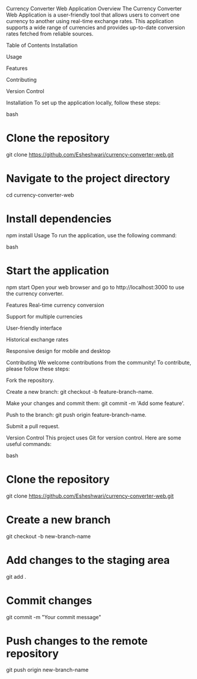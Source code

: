 Currency Converter Web Application
Overview
The Currency Converter Web Application is a user-friendly tool that allows users to convert one currency to another using real-time exchange rates. This application supports a wide range of currencies and provides up-to-date conversion rates fetched from reliable sources.

Table of Contents
Installation

Usage

Features

Contributing

Version Control

Installation
To set up the application locally, follow these steps:

bash
# Clone the repository
git clone https://github.com/Esheshwari/currency-converter-web.git

# Navigate to the project directory
cd currency-converter-web

# Install dependencies
npm install
Usage
To run the application, use the following command:

bash
# Start the application
npm start
Open your web browser and go to http://localhost:3000 to use the currency converter.

Features
Real-time currency conversion

Support for multiple currencies

User-friendly interface

Historical exchange rates

Responsive design for mobile and desktop

Contributing
We welcome contributions from the community! To contribute, please follow these steps:

Fork the repository.

Create a new branch: git checkout -b feature-branch-name.

Make your changes and commit them: git commit -m 'Add some feature'.

Push to the branch: git push origin feature-branch-name.

Submit a pull request.

Version Control
This project uses Git for version control. Here are some useful commands:

bash
# Clone the repository
git clone https://github.com/Esheshwari/currency-converter-web.git

# Create a new branch
git checkout -b new-branch-name

# Add changes to the staging area
git add .

# Commit changes
git commit -m "Your commit message"

# Push changes to the remote repository
git push origin new-branch-name
